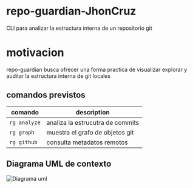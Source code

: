 # repo-guardian-JhonCruz
CLI para analizar la estructura interna de un repositorio git

# motivacion
repo-guardian busca ofrecer una forma practica de visualizar explorar y auditar la estructura interna de git locales 

## comandos previstos

|comando|description|
|-------|-----------|
|`rg analyze`|analiza la estrucutra de commits|
|`rg graph`|muestra el grafo de objetos git|
|`rg github`|consulta metadatos remotos|

## Diagrama UML de contexto
![Diagrama uml](docs/img/UML_PROJECT.png)